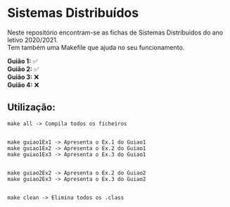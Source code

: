 # Sistemas Distribuídos

 Neste repositório encontram-se as fichas de Sistemas Distribuidos do ano letivo 2020/2021.  
 Tem também uma Makefile que ajuda no seu funcionamento.

**Guião 1:** :white_check_mark:  
**Guião 2:** :white_check_mark:  
**Guião 3:** :x:  
**Guião 4:** :x:  

## Utilização:

```
make all -> Compila todos os ficheiros


make guiao1Ex1 -> Apresenta o Ex.1 do Guiao1
make guiao1Ex2 -> Apresenta o Ex.2 do Guiao1
make guiao1Ex3 -> Apresenta o Ex.3 do Guiao1


make guiao2Ex2 -> Apresenta o Ex.2 do Guiao2
make guiao2Ex3 -> Apresenta o Ex.3 do Guiao2


make clean -> Elimina todos os .class
```

